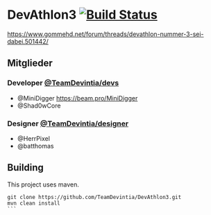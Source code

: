 # DevAthlon3 [![Build Status](http://bender.minidigger.me:9090/job/DevAthlon3/badge/icon)](http://bender.minidigger.me:9090/job/DevAthlon3/)
https://www.gommehd.net/forum/threads/devathlon-nummer-3-sei-dabei.501442/

## Mitglieder

### Developer [@TeamDevintia/devs](https://github.com/orgs/TeamDevintia/teams/devs)

* @MiniDigger https://beam.pro/MiniDigger
* @Shad0wCore

### Designer [@TeamDevintia/designer](https://github.com/orgs/TeamDevintia/teams/designer)

* @HerrPixel
* @batthomas


## Building

This project uses maven. 

````
git clone https://github.com/TeamDevintia/DevAthlon3.git
mvn clean install
```

